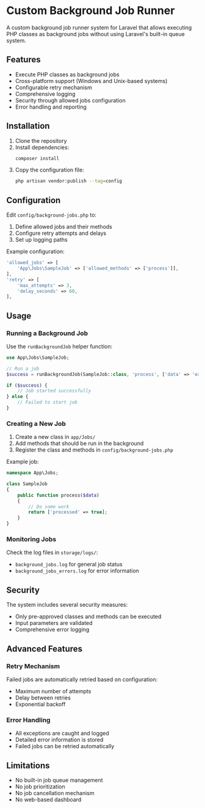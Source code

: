 # Custom Background Job Runner

A custom background job runner system for Laravel that allows executing PHP classes as background jobs without using Laravel's built-in queue system.

## Features

- Execute PHP classes as background jobs
- Cross-platform support (Windows and Unix-based systems)
- Configurable retry mechanism
- Comprehensive logging
- Security through allowed jobs configuration
- Error handling and reporting

## Installation

1. Clone the repository
2. Install dependencies:
   ```bash
   composer install
   ```
3. Copy the configuration file:
   ```bash
   php artisan vendor:publish --tag=config
   ```

## Configuration

Edit `config/background-jobs.php` to:

1. Define allowed jobs and their methods
2. Configure retry attempts and delays
3. Set up logging paths

Example configuration:
```php
'allowed_jobs' => [
    'App\Jobs\SampleJob' => ['allowed_methods' => ['process']],
],
'retry' => [
    'max_attempts' => 3,
    'delay_seconds' => 60,
],
```

## Usage

### Running a Background Job

Use the `runBackgroundJob` helper function:

```php
use App\Jobs\SampleJob;

// Run a job
$success = runBackgroundJob(SampleJob::class, 'process', ['data' => 'example']);

if ($success) {
    // Job started successfully
} else {
    // Failed to start job
}
```

### Creating a New Job

1. Create a new class in `app/Jobs/`
2. Add methods that should be run in the background
3. Register the class and methods in `config/background-jobs.php`

Example job:
```php
namespace App\Jobs;

class SampleJob
{
    public function process($data)
    {
        // Do some work
        return ['processed' => true];
    }
}
```

### Monitoring Jobs

Check the log files in `storage/logs/`:
- `background_jobs.log` for general job status
- `background_jobs_errors.log` for error information

## Security

The system includes several security measures:
- Only pre-approved classes and methods can be executed
- Input parameters are validated
- Comprehensive error logging

## Advanced Features

### Retry Mechanism

Failed jobs are automatically retried based on configuration:
- Maximum number of attempts
- Delay between retries
- Exponential backoff

### Error Handling

- All exceptions are caught and logged
- Detailed error information is stored
- Failed jobs can be retried automatically

## Limitations

- No built-in job queue management
- No job prioritization
- No job cancellation mechanism
- No web-based dashboard
